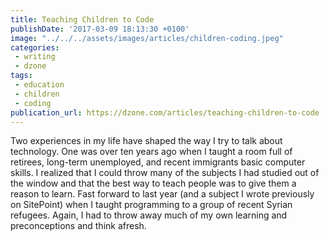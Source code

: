 ```yaml
---
title: Teaching Children to Code
publishDate: '2017-03-09 18:13:30 +0100'
image: "../../../assets/images/articles/children-coding.jpeg"
categories:
 - writing
 - dzone
tags:
 - education
 - children
 - coding
publication_url: https://dzone.com/articles/teaching-children-to-code
---
```


Two experiences in my life have shaped the way I try to talk about technology. One was over ten years ago when I taught a room full of retirees, long-term unemployed, and recent immigrants basic computer skills. I realized that I could throw many of the subjects I had studied out of the window and that the best way to teach people was to give them a reason to learn. Fast forward to last year (and a subject I wrote previously on SitePoint) when I taught programming to a group of recent Syrian refugees. Again, I had to throw away much of my own learning and preconceptions and think afresh.
